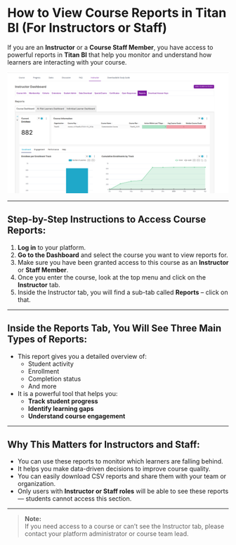 # How to View Course Reports in Titan BI (For Instructors or Staff)

If you are an **Instructor** or a **Course Staff Member**, you have access to powerful reports in **Titan BI** that help you monitor and understand how learners are interacting with your course.

![titanbi1](../images/TitanBI_Instructor_LMS.png)

---

## Step-by-Step Instructions to Access Course Reports:

1. **Log in** to your platform.
2. **Go to the Dashboard** and select the course you want to view reports for.
3. Make sure you have been granted access to this course as an **Instructor** or **Staff Member**.
4. Once you enter the course, look at the top menu and click on the **Instructor** tab.
5. Inside the Instructor tab, you will find a sub-tab called **Reports** – click on that.

---

## Inside the Reports Tab, You Will See Three Main Types of Reports:

- This report gives you a detailed overview of:
  - Student activity
  - Enrollment
  - Completion status
  - And more
- It is a powerful tool that helps you:
  - **Track student progress**
  - **Identify learning gaps**
  - **Understand course engagement**

---

## Why This Matters for Instructors and Staff:

- You can use these reports to monitor which learners are falling behind.
- It helps you make data-driven decisions to improve course quality.
- You can easily download CSV reports and share them with your team or organization.
- Only users with **Instructor or Staff roles** will be able to see these reports — students cannot access this section.

---

> **Note:**  
> If you need access to a course or can’t see the Instructor tab, please contact your platform administrator or course team lead.

